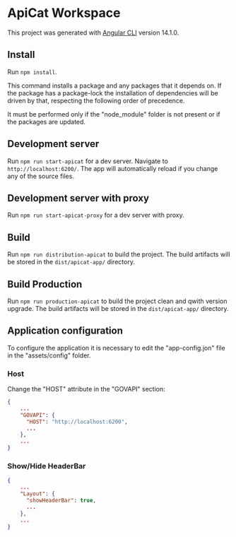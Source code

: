 # ApiCat Workspace

This project was generated with [Angular CLI](https://github.com/angular/angular-cli) version 14.1.0.

## Install

Run `npm install`.

This command installs a package and any packages that it depends on. If the package has a package-lock the installation of dependencies will be driven by that, respecting the following order of precedence.

It must be performed only if the "node_module" folder is not present or if the packages are updated.

## Development server

Run `npm run start-apicat` for a dev server. Navigate to `http://localhost:6200/`. The app will automatically reload if you change any of the source files.

## Development server with proxy

Run `npm run start-apicat-proxy` for a dev server with proxy.

## Build

Run `npm run distribution-apicat` to build the project. The build artifacts will be stored in the `dist/apicat-app/` directory.

## Build Production

Run `npm run production-apicat` to build the project clean and qwith version upgrade. The build artifacts will be stored in the `dist/apicat-app/` directory.

## Application configuration

To configure the application it is necessary to edit the "app-config.jon" file in the "assets/config" folder.

### Host

Change the "HOST" attribute in the "GOVAPI" section:

```json
{
    ...
    "GOVAPI": {
      "HOST": "http://localhost:6200",
      ...
    },
    ...
}
```

### Show/Hide HeaderBar

```json
{
    ...
    "Layout": {
      "showHeaderBar": true,
      ...
    },
    ...
}
```

